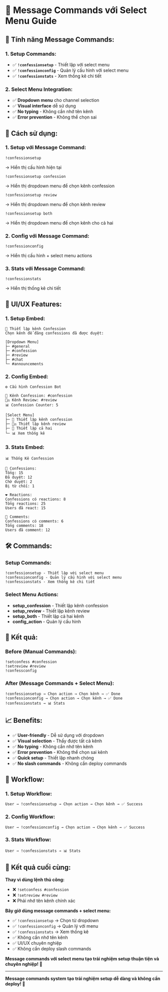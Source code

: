 # 💬 Message Commands với Select Menu Guide

## 🎯 **Tính năng Message Commands:**

### **1. Setup Commands:**
- ✅ **`!confessionsetup`** - Thiết lập với select menu
- ✅ **`!confessionconfig`** - Quản lý cấu hình với select menu
- ✅ **`!confessionstats`** - Xem thống kê chi tiết

### **2. Select Menu Integration:**
- ✅ **Dropdown menu** cho channel selection
- ✅ **Visual interface** dễ sử dụng
- ✅ **No typing** - Không cần nhớ tên kênh
- ✅ **Error prevention** - Không thể chọn sai

## 🚀 **Cách sử dụng:**

### **1. Setup với Message Command:**
```
!confessionsetup
```
→ Hiển thị cấu hình hiện tại

```
!confessionsetup confession
```
→ Hiển thị dropdown menu để chọn kênh confession

```
!confessionsetup review
```
→ Hiển thị dropdown menu để chọn kênh review

```
!confessionsetup both
```
→ Hiển thị dropdown menu để chọn kênh cho cả hai

### **2. Config với Message Command:**
```
!confessionconfig
```
→ Hiển thị cấu hình + select menu actions

### **3. Stats với Message Command:**
```
!confessionstats
```
→ Hiển thị thống kê chi tiết

## 🎨 **UI/UX Features:**

### **1. Setup Embed:**
```
📝 Thiết lập kênh Confession
Chọn kênh để đăng confessions đã được duyệt:

[Dropdown Menu]
├─ #general
├─ #confession
├─ #review
├─ #chat
└─ #announcements
```

### **2. Config Embed:**
```
⚙️ Cấu hình Confession Bot

📝 Kênh Confession: #confession
👨‍⚖️ Kênh Review: #review
📊 Confession Counter: 5

[Select Menu]
├─ 📝 Thiết lập kênh confession
├─ 👨‍⚖️ Thiết lập kênh review
├─ 🔄 Thiết lập cả hai
└─ 📊 Xem thống kê
```

### **3. Stats Embed:**
```
📊 Thống Kê Confession

📝 Confessions:
Tổng: 15
Đã duyệt: 12
Chờ duyệt: 2
Bị từ chối: 1

❤️ Reactions:
Confessions có reactions: 8
Tổng reactions: 25
Users đã react: 15

💬 Comments:
Confessions có comments: 6
Tổng comments: 18
Users đã comment: 12
```

## 🛠️ **Commands:**

### **Setup Commands:**
```
!confessionsetup - Thiết lập với select menu
!confessionconfig - Quản lý cấu hình với select menu
!confessionstats - Xem thống kê chi tiết
```

### **Select Menu Actions:**
- **setup_confession** - Thiết lập kênh confession
- **setup_review** - Thiết lập kênh review
- **setup_both** - Thiết lập cả hai kênh
- **config_action** - Quản lý cấu hình

## 🎯 **Kết quả:**

### **Before (Manual Commands):**
```
!setconfess #confession
!setreview #review
!confessconfig
```

### **After (Message Commands + Select Menu):**
```
!confessionsetup → Chọn action → Chọn kênh → ✅ Done
!confessionconfig → Chọn action → Chọn kênh → ✅ Done
!confessionstats → 📊 Stats
```

## 📈 **Benefits:**

- ✅ **User-friendly** - Dễ sử dụng với dropdown
- ✅ **Visual selection** - Thấy được tất cả kênh
- ✅ **No typing** - Không cần nhớ tên kênh
- ✅ **Error prevention** - Không thể chọn sai kênh
- ✅ **Quick setup** - Thiết lập nhanh chóng
- ✅ **No slash commands** - Không cần deploy commands

## 🔄 **Workflow:**

### **1. Setup Workflow:**
```
User → !confessionsetup → Chọn action → Chọn kênh → ✅ Success
```

### **2. Config Workflow:**
```
User → !confessionconfig → Chọn action → Chọn kênh → ✅ Success
```

### **3. Stats Workflow:**
```
User → !confessionstats → 📊 Stats
```

## 🎉 **Kết quả cuối cùng:**

**Thay vì dùng lệnh thủ công:**
- ❌ `!setconfess #confession`
- ❌ `!setreview #review`
- ❌ Phải nhớ tên kênh chính xác

**Bây giờ dùng message commands + select menu:**
- ✅ `!confessionsetup` → Chọn từ dropdown
- ✅ `!confessionconfig` → Quản lý với menu
- ✅ `!confessionstats` → Xem thống kê
- ✅ Không cần nhớ tên kênh
- ✅ UI/UX chuyên nghiệp
- ✅ Không cần deploy slash commands

**Message commands với select menu tạo trải nghiệm setup thuận tiện và chuyên nghiệp! 💬**

---

**Message commands system tạo trải nghiệm setup dễ dàng và không cần deploy! 🚀** 